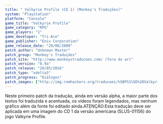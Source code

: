 ```yaml
---
title: " Valkyrie Profile (CD 1) (Monkey's Traduções)"
system: "Playstation"
platform: "Console"
game_title: "Valkyrie Profile"
game_category: "RPG"
game_players: "1"
game_developer: "Tri-Ace"
game_publisher: "Enix Corporation"
game_release_date: "29/08/2000"
patch_author: "Unknown Master"
patch_group: "Monkey's Traduções"
patch_site: "http://www.monkeystraducoes.com/ (fora do ar)"
patch_version: "0.9a"
patch_release: "20/05/2016"
patch_type: "xdelta3"
patch_progress: "Diálogos"
patch_images: ["http://img.romhackers.org/traducoes/%5BPS1%5D%20Valkyrie%20Profile%20-%20Monkey's%20Tradu%C3%A7%C3%B5es%20-%201.jpg","http://img.romhackers.org/traducoes/%5BPS1%5D%20Valkyrie%20Profile%20-%20Monkey's%20Tradu%C3%A7%C3%B5es%20-%202.jpg","http://img.romhackers.org/traducoes/%5BPS1%5D%20Valkyrie%20Profile%20-%20Monkey's%20Tradu%C3%A7%C3%B5es%20-%203.jpg"]
---
```

Neste primeiro patch da tradução, ainda em versão alpha, a maior parte dos textos foi traduzida e acentuada, os vídeos foram legendados, mas nenhum gráfico além da fonte foi editado ainda.ATENÇÃO:Esta tradução deve ser aplicada em uma imagem do CD 1 da versão americana (SLUS-01156) do jogo Valkyrie Profile.